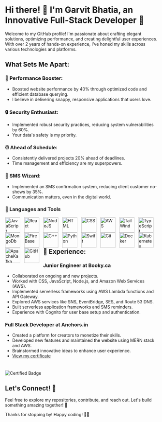 # Hi there! 👋 I'm Garvit Bhatia, an Innovative Full-Stack Developer 🚀

Welcome to my GitHub profile! I'm passionate about crafting elegant solutions, optimizing performance, and creating delightful user experiences. With over 2 years of hands-on experience, I've honed my skills across various technologies and platforms.

## What Sets Me Apart:

### 🚀 **Performance Booster:**
- Boosted website performance by 40% through optimized code and efficient database querying.
- I believe in delivering snappy, responsive applications that users love.

### 🔒 **Security Enthusiast:**
- Implemented robust security practices, reducing system vulnerabilities by 60%.
- Your data's safety is my priority.

### ⏰ **Ahead of Schedule:**
- Consistently delivered projects 20% ahead of deadlines.
- Time management and efficiency are my superpowers.

### 📱 **SMS Wizard:**
- Implemented an SMS confirmation system, reducing client customer no-shows by 35%.
- Communication matters, even in the digital world.

### 🧰 Languages and Tools

<img align="left" alt="JavaScript" width="50px" style="padding-right:10px;" src="https://cdn.jsdelivr.net/gh/devicons/devicon/icons/javascript/javascript-plain.svg" />
<img align="left" alt="React" width="50px" style="padding-right:10px;" src="https://cdn.jsdelivr.net/gh/devicons/devicon/icons/react/react-original.svg" />
<img align="left" alt="NodeJS" width="50px" style="padding-right:10px;" src="https://cdn.jsdelivr.net/gh/devicons/devicon@latest/icons/nodejs/nodejs-plain-wordmark.svg" />
<img align="left" alt="HTML" width="50px" style="padding-right:10px;" src="https://cdn.jsdelivr.net/gh/devicons/devicon/icons/html5/html5-plain.svg" />
<img align="left" alt="CSS" width="50px" style="padding-right:10px;" src="https://cdn.jsdelivr.net/gh/devicons/devicon/icons/css3/css3-plain.svg" />
<img align="left" alt="AWS" width="50px" style="padding-right:10px;" src="https://cdn.jsdelivr.net/gh/devicons/devicon@latest/icons/amazonwebservices/amazonwebservices-plain-wordmark.svg" />
<img align="left" alt="TailWind" width="50px" style="padding-right:10px;" src="https://cdn.jsdelivr.net/gh/devicons/devicon@latest/icons/tailwindcss/tailwindcss-original-wordmark.svg" /> 
<img align="left" alt="TypeScript" width="50px" style="padding-right:10px;" src="https://cdn.jsdelivr.net/gh/devicons/devicon/icons/typescript/typescript-plain.svg" />
<img align="left" alt="MongoDb" width="50px" style="padding-right:10px;" src="https://cdn.jsdelivr.net/gh/devicons/devicon@latest/icons/mongodb/mongodb-original-wordmark.svg" /> 
<img align="left" alt="FireBase" width="50px" style="padding-right:10px;" src="https://cdn.jsdelivr.net/gh/devicons/devicon@latest/icons/firebase/firebase-original-wordmark.svg" /> 
<img align="left" alt="C++" width="50px" style="padding-right:10px;" src="https://cdn.jsdelivr.net/gh/devicons/devicon@latest/icons/cplusplus/cplusplus-original.svg" />
<img align="left" alt="Python" width="50px" style="padding-right:10px;" src="https://cdn.jsdelivr.net/gh/devicons/devicon/icons/python/python-plain.svg" />
<img align="left" alt="Swift" width="50px" style="padding-right:10px;" src="https://cdn.jsdelivr.net/gh/devicons/devicon@latest/icons/swift/swift-original.svg" />
<img align="left" alt="Git" width="50px" style="padding-right:10px;" src="https://cdn.jsdelivr.net/gh/devicons/devicon/icons/git/git-original.svg" />
<img align="left" alt="Docker" width="50px" style="padding-right:10px;"  src="https://cdn.jsdelivr.net/gh/devicons/devicon@latest/icons/docker/docker-original.svg" />
<img align="left" alt="Kubernetes" width="50px" style="padding-right:10px;" src="https://cdn.jsdelivr.net/gh/devicons/devicon@latest/icons/kubernetes/kubernetes-original.svg" />
<img align="left" alt="ApacheKafka" width="50px" style="padding-right:10px;" src="https://cdn.jsdelivr.net/gh/devicons/devicon@latest/icons/apachekafka/apachekafka-original-wordmark.svg" />
<img align="left" alt="GitHub" width="50px" style="padding-right:10px;" src="https://cdn.jsdelivr.net/gh/devicons/devicon/icons/github/github-original.svg" />
<br />

#
## 🌟 **Experience:**

### Junior Engineer at Booky.ca
- Collaborated on ongoing and new projects.
- Worked with CSS, JavaScript, Node.js, and Amazon Web Services (AWS).
- Implemented serverless frameworks using AWS Lambda functions and API Gateway.
- Explored AWS services like SNS, EventBridge, SES, and Route 53 DNS.
- Built serverless application frameworks and SMS reminders.
- Experience with Cognito for user base setup and authentication.

### Full Stack Developer at Anchors.in
- Created a platform for creators to monetize their skills.
- Developed new features and maintained the website using MERN stack and AWS.
- Brainstormed innovative ideas to enhance user experience.
- [View my certificate](https://drive.google.com/file/d/1GUar_2HpILVNU6EJSIIfS7K6XYuvHQVD/view?usp=drive_li)

#
![Certified Badge](https://www.credly.com/badges/bbf11890-485f-4cf6-9805-4de34a285ecb/public_url)

## Let's Connect! 🤝
Feel free to explore my repositories, contribute, and reach out. Let's build something amazing together! 🌟

Thanks for stopping by! Happy coding! 🚀✨
